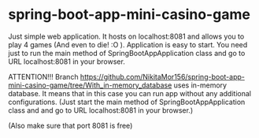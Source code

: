 # spring-boot-app-mini-casino-game
Just simple web application. It hosts on localhost:8081 and allows you to play 4 games (And even to die! :O ).
Application is easy to start. You need just to run the main method of SpringBootAppApplication class and go to URL localhost:8081 in your browser.

ATTENTION!!!
Branch https://github.com/NikitaMor156/spring-boot-app-mini-casino-game/tree/With_in-memory_database uses in-memory database. It means that in this case you can run app without any additional configurations. (Just start the main method of SpringBootAppApplication class and and go to URL localhost:8081 in your browser.)

(Also make sure that port 8081 is free)
